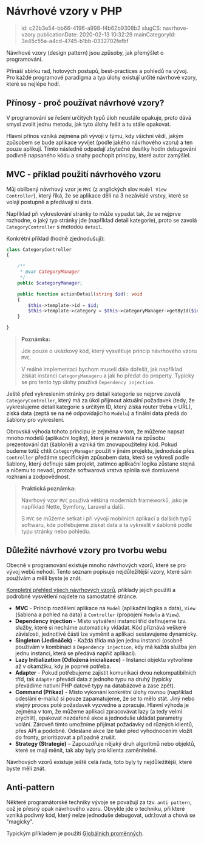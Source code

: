 Návrhové vzory v PHP
================================

> id: c22b3e54-bb66-4196-a998-f4b62b9308b2
> slugCS: navrhove-vzory
> publicationDate: 2020-02-13 10:32:29
> mainCategoryId: 3e45c55a-a4cd-4745-b1bb-0332702fefbf

Návrhové vzory (design pattern) jsou způsoby, jak přemýšlet o programování.

Přináší sbírku rad, hotových postupů, best-practices a pohledů na vývoj. Pro každé programové paradigma a typ úlohy existují určité návrhové vzory, které se nejlépe hodí.

Přínosy - proč používat návrhové vzory?
---------------------------------------

V programování se řešení určitých typů úloh neustále opakuje, proto dává smysl zvolit jednu metodu, jak tyto úlohy řešit a tu stále opakovat.

Hlavní přínos vzniká zejména při vývoji v týmu, kdy všichni vědí, jakým způsobem se bude aplikace vyvíjet (podle jakého návrhového vzoru) a ten pouze aplikují. Tímto následně odpadají zbytečné desítky hodin debugování podivně napsaného kódu a snahy pochopit principy, které autor zamýšlel.

MVC - příklad použití návrhového vzoru
--------------------------------------

Můj oblíbený návrhový vzor je `MVC` (z anglických slov `Model View Controller`), který říká, že se aplikace dělí na 3 nezávislé vrstvy, které se volají postupně a předávají si data.

Například při vykreslování stránky to může vypadat tak, že se nejprve rozhodne, o jaký typ stránky jde (například detail kategorie), proto se zavolá `CategoryController` s metodou `detail`.

Konkrétní příklad (hodně zjednodušuji):

```php
class CategoryController
{

    /**
     * @var CategoryManager
     */
    public $categoryManager;

    public function actionDetail(string $id): void
    {
        $this->template->id = $id;
        $this->template->category = $this->categoryManager->getById($id);
    }

}
```

> **Poznámka:**
>
> Jde pouze o ukázkový kód, který vysvětluje princip návrhového vzoru `MVC`.
>
> V reálné implementaci bychom museli dále dořešit, jak například získat instanci `CategoryManageru` a jak ho předat do property. Typicky se pro tento typ úlohy používá `Dependency injection`.

Ještě před vykreslením stránky pro detail kategorie se nejprve zavolá `CategoryController`, který má za úkol přijmout aktuální požadavek (tedy, že vykreslujeme detail kategorie s určitým ID, který získá router třeba v URL), získá data (zeptá se na ně odpovídajícího `Modelu`) a finální data předá do šablony pro vykreslení.

Obrovská výhoda tohoto principu je zejména v tom, že můžeme napsat mnoho modelů (aplikační logiky), která je nezávislá na způsobu prezentování dat (šabloně) a vzniká tím znovupoužitelný kód. Pokud budeme totiž chtít `CategoryManager` použít v jiném projektu, jednoduše přes `Controller` předáme specifickým způsobem data, která se vykreslí podle šablony, který definuje sám projekt, zatímco aplikační logika zůstane stejná a ničemu to nevadí, protože softwarová vrstva splnila své domluvené rozhraní a zodpovědnost.

> **Praktická poznámka:**
>
> Návrhový vzor `MVC` používá většina moderních frameworků, jako je například Nette, Symfony, Laravel a další.
>
> S `MVC` se můžeme setkat i při vývoji mobilních aplikací a dalších typů softwaru, kde potřebujeme získat data a ta vykreslit v šabloně podle typu stránky nebo pohledu.

Důležité návrhové vzory pro tvorbu webu
---------------------------------------

Obecně v programování existuje mnoho návrhových vzorů, které se pro vývoj webů nehodí. Tento seznam popisuje nejdůležitější vzory, které sám používám a měli byste je znát.

<a href="/kategorie-navrhove-vzory">Kompletní přehled všech návrhových vzorů</a>, příklady jejich použití a podrobné vysvětlení najdete na samostatné stránce.

- **MVC** - Princip rozdělení aplikace na `Model` (aplikační logika a data), `View` (šablona a pohled na data) a `Controller` (propojení `Modelu` a `View`).
- **Dependency injection** - Místo vytváření instancí tříd definujeme tzv. služby, které si necháme automaticky vkládat. Kód přiznává veškeré závislosti, jednotlivé části lze vyměnit a aplikaci sestavujeme dynamicky.
- **Singleton (Jedináček)** - Každá třída má jen jednu instanci (osobně používám v kombinaci s `Dependency injection`, kdy má každá služba jen jednu instanci, která se předává napříč aplikací).
- **Lazy Initialization (Odložená inicializace)** - Instanci objektu vytvoříme až v okamžiku, kdy je poprvé potřeba.
- **Adapter** - Pokud potřebujeme zajistit komunikaci dvou nekompatibilních tříd, tak `Adapter` převádí data z jednoho typu na druhý (typicky převádíme nativní PHP datové typy na databázové a zase zpět).
- **Command (Příkaz)** - Místo vykonání konkrétní úlohy rovnou (například odeslání e-mailu) si pouze zapamatujeme, že se to mělo stát. Jiný nebo stejný proces poté požadavek vyzvedne a zpracuje. Hlavní výhoda je zejména v tom, že můžeme aplikaci zpracovávat lazy (a tedy velmi zrychlit), opakovat nezdařené akce a jednoduše ukládat parametry volání. Zároveň tímto umožníme přijímat požadavky od různých klientů, přes API a podobně. Odeslané akce lze také před vyhodnocením vložit do fronty, prioritizovat a případně zrušit.
- **Strategy (Strategie)** – Zapouzdřuje nějaký druh algoritmů nebo objektů, které se mají měnit, tak aby byly pro klienta zaměnitelné.

Návrhových vzorů existuje ještě celá řada, toto byly ty nejdůležitější, které byste měli znát.

Anti-pattern
------------

Některé programátorské techniky vývoje se považují za tzv. `anti pattern`, což je přesný opak návrhového vzoru. Obvykle jde o techniku, při které vzniká podivný kód, který nelze jednoduše debugovat, udržovat a chová se "magicky".

Typickým příkladem je použití <a href="/globalni-promenna">Globálních proměnných</a>.
